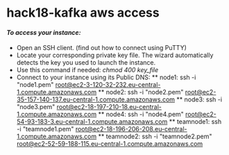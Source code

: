 # hack18-kafka aws access
 
#### _To access your instance:_
* Open an SSH client. (find out how to connect using PuTTY)
* Locate your corresponding private key file. The wizard automatically detects the key you used to launch the instance.
* Use this command if needed: _chmod 400 key_file_
* Connect to your instance using its Public DNS: 
** node1: ssh -i "node1.pem" root@ec2-3-120-32-232.eu-central-1.compute.amazonaws.com
** node2: ssh -i "node2.pem" root@ec2-35-157-140-137.eu-central-1.compute.amazonaws.com
** node3: ssh -i "node3.pem" root@ec2-18-197-210-18.eu-central-1.compute.amazonaws.com
** node4: ssh -i "node4.pem" root@ec2-54-93-183-3.eu-central-1.compute.amazonaws.com
** teamnode1: ssh -i "teamnode1.pem" root@ec2-18-196-206-208.eu-central-1.compute.amazonaws.com
** teamnode2: ssh -i "teamnode2.pem" root@ec2-52-59-188-115.eu-central-1.compute.amazonaws.com
